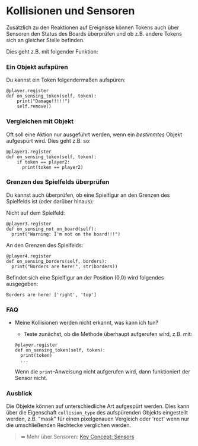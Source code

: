 Kollisionen und Sensoren
=================

Zusätzlich zu den Reaktionen auf Ereignisse können Tokens auch über Sensoren den Status des Boards überprüfen und ob z.B. andere Tokens sich an gleicher Stelle befinden.

Dies geht z.B. mit folgender Funktion:

### Ein Objekt aufspüren

Du kannst ein Token folgendermaßen aufspüren:

```
@player.register
def on_sensing_token(self, token):
    print("Damage!!!!!")
    self.remove()
```

### Vergleichen mit Objekt

Oft soll eine Aktion nur ausgeführt werden, wenn ein *bestimmtes* Objekt aufgespürt wird. Dies geht z.B. so:

```
@player1.register
def on_sensing_token(self, token):
    if token == player2:
      print(token == player2)
```

### Grenzen des Spielfelds überprüfen


Du kannst auch überprüfen, ob eine Spielfigur an den Grenzen des Spielfelds ist (oder darüber hinaus):

Nicht auf dem Spielfeld:

```
@player3.register
def on_sensing_not_on_board(self):
  print("Warning: I'm not on the board!!!")
```

An den Grenzen des Spielfelds:

```
@player4.register
def on_sensing_borders(self, borders):
  print("Borders are here!", str(borders))
```

Befindet sich eine Spielfigur an der Position (0,0) wird folgendes ausgegeben:

`Borders are here! ['right', 'top']`

### FAQ

  - Meine Kollisionen werden nicht erkannt, was kann ich tun?

    * Teste zunächst, ob die Methode überhaupt aufgerufen wird, z.B. mit:

    ```
    @player.register
    def on_sensing_token(self, token):
      print(token)
      ...
    ```

    Wenn die `print`-Anweisung nicht aufgerufen wird, dann funktioniert der Sensor nicht.


### Ausblick

Die Objekte können auf unterschiedliche Art aufgespürt werden. Dies kann über die Eigenschaft `collision_type` des aufspürenden Objekts eingestellt werden, z.B. "mask" für einen pixelgenauen Vergleich oder 'rect' wenn nur die umschließenden Rechtecke verglichen werden.




> ➥ Mehr über Sensoren: [Key Concept: Sensors](../key_concepts/sensors.md)